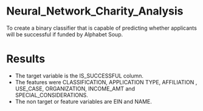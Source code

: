 # Neural_Network_Charity_Analysis
To create a binary classifier that is capable of predicting whether applicants will be successful if funded by Alphabet Soup.

# Results
- The target variable is the IS_SUCCESSFUL column.
- The features were CLASSIFICATION, APPLICATION TYPE, AFFILIATION , USE_CASE, ORGANIZATION, INCOME_AMT and SPECIAL_CONSIDERATIONS.
- The non target or feature variables are EIN and NAME.
